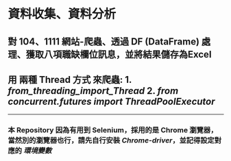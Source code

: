 # 資料收集、資料分析

## 對 104、1111 網站-爬蟲、透過 DF (DataFrame) 處理、獲取八項職缺欄位訊息，並將結果儲存為Excel

## 用 兩種 Thread 方式 來爬蟲: 1. *from_threading_import_Thread*  2. *from concurrent.futures import ThreadPoolExecutor*

---------------------------------------------

### 本 Repository 因為有用到 Selenium，採用的是 Chrome 瀏覽器，當然別的瀏覽器也行，請先自行安裝 _Chrome-driver_，並記得設定對應的 _環境變數_

